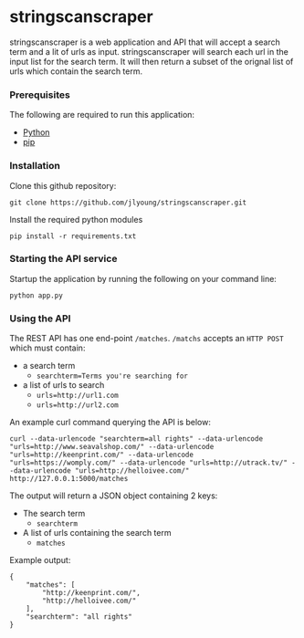 # stringscanscraper
stringscanscraper is a web application and API that will accept a search term and a lit of urls as input.
stringscanscraper will search each url in the input list for the search term. 
It will then return a subset of the orignal list of urls which contain the search term.

### Prerequisites
The following are required to run this application:
* [Python](https://www.python.org/downloads/)
* [pip](https://pip.pypa.io/en/stable/installing.html)

### Installation
Clone this github repository:

```
git clone https://github.com/jlyoung/stringscanscraper.git
```

Install the required python modules

```
pip install -r requirements.txt
```

### Starting the API service
Startup the application by running the following on your command line:
```
python app.py
```

### Using the API
The REST API has one end-point `/matches`.
`/matchs` accepts an `HTTP POST` which must contain: 
* a search term
  * `searchterm=Terms you're searching for`
* a list of urls to search
  * `urls=http://url1.com`  
  * `urls=http://url2.com`

An example curl command querying the API is below:

```
curl --data-urlencode "searchterm=all rights" --data-urlencode "urls=http://www.seavalshop.com/" --data-urlencode "urls=http://keenprint.com/" --data-urlencode "urls=https://womply.com/" --data-urlencode "urls=http://utrack.tv/" --data-urlencode "urls=http://helloivee.com/" http://127.0.0.1:5000/matches
```

The output will return a JSON object containing 2 keys:
* The search term
  * `searchterm`
* A list of urls containing the search term
  * `matches`

Example output:

```
{
    "matches": [
        "http://keenprint.com/", 
        "http://helloivee.com/"
    ], 
    "searchterm": "all rights"
}
```
